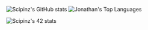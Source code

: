 <!-- ![Metrics](/github-metrics.svg) -->
<!-- ![Isocalendar](/metrics.plugin.isocalendar.fullyear.svg) -->
![Scipinz's GitHub stats](https://github-readme-stats.vercel.app/api?username=Abdi-29&show_icons=true&theme=radical)
![Jonathan's Top Languages](https://github-readme-stats.vercel.app/api/top-langs/?username=Abdi-29&layout=compact&theme=radical)

![Scipinz's 42 stats](https://badge42.vercel.app/api/v2/cl57wpef6000609l7lhotpicy/stats?cursusId=21&coalitionId=59)
